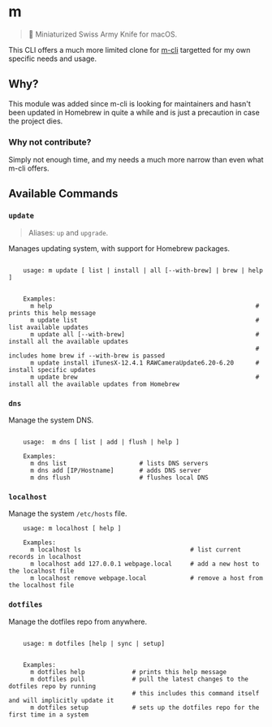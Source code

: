 # m

>  Miniaturized Swiss Army Knife for macOS.

This CLI offers a much more limited clone for [m-cli](https://github.com/rgcr/m-cli)
targetted for my own specific needs and usage.

## Why?

This module was added since m-cli is looking for maintainers and hasn't been updated
in Homebrew in quite a while and is just a precaution in case the project dies.

### Why not contribute?

Simply not enough time, and my needs a much more narrow than even what m-cli offers.

## Available Commands

### `update`

> Aliases: `up` and `upgrade`.

Manages updating system, with support for Homebrew packages.

```

    usage: m update [ list | install | all [--with-brew] | brew | help ]


    Examples:
      m help                                                        # prints this help message
      m update list                                                 # list available updates
      m update all [--with-brew]                                    # install all the available updates
                                                                    # includes home brew if --with-brew is passed
      m update install iTunesX-12.4.1 RAWCameraUpdate6.20-6.20      # install specific updates
      m update brew                                                 # install all the available updates from Homebrew

```

### `dns`

Manage the system DNS.

```

    usage:  m dns [ list | add | flush | help ]

    Examples:
      m dns list                    # lists DNS servers
      m dns add [IP/Hostname]       # adds DNS server
      m dns flush                   # flushes local DNS

```

### `localhost`

Manage the system `/etc/hosts` file.

```
    usage: m localhost [ help ]

    Examples:
      m localhost ls                              # list current records in localhost
      m localhost add 127.0.0.1 webpage.local     # add a new host to the localhost file
      m localhost remove webpage.local            # remove a host from the localhost file

```

### `dotfiles`

Manage the dotfiles repo from anywhere.

```

    usage: m dotfiles [help | sync | setup]


    Examples:
      m dotfiles help             # prints this help message
      m dotfiles pull             # pull the latest changes to the dotfiles repo by running
                                  # this includes this command itself and will implicitly update it
      m dotfiles setup            # sets up the dotfiles repo for the first time in a system

```
